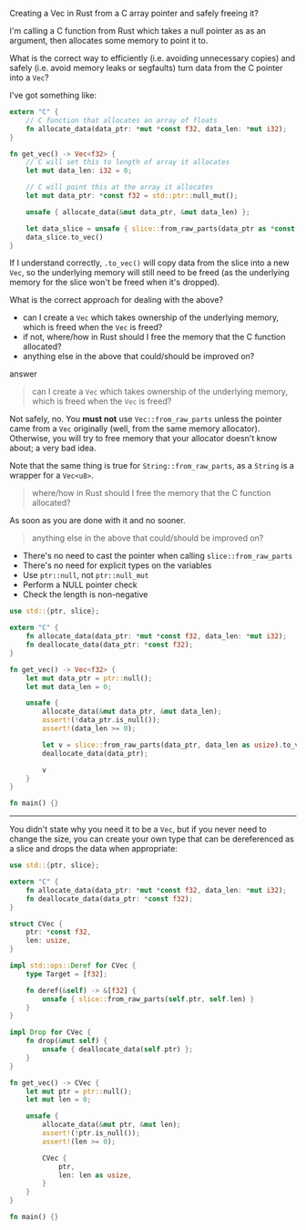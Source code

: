 Creating a Vec in Rust from a C array pointer and safely freeing it?

I'm calling a C function from Rust which takes a null pointer as as an argument, then allocates some memory to point it to.

What is the correct way to efficiently (i.e. avoiding unnecessary copies) and safely (i.e. avoid memory leaks or segfaults) turn data from the C pointer into a `Vec`?

I've got something like:

```rust
extern "C" {
    // C function that allocates an array of floats
    fn allocate_data(data_ptr: *mut *const f32, data_len: *mut i32);
}

fn get_vec() -> Vec<f32> {
    // C will set this to length of array it allocates
    let mut data_len: i32 = 0;

    // C will point this at the array it allocates
    let mut data_ptr: *const f32 = std::ptr::null_mut();

    unsafe { allocate_data(&mut data_ptr, &mut data_len) };

    let data_slice = unsafe { slice::from_raw_parts(data_ptr as *const f32, data_len as usize) };
    data_slice.to_vec()
}
```

If I understand correctly, `.to_vec()` will copy data from the slice into a new `Vec`, so the underlying memory will still need to be freed (as the underlying memory for the slice won't be freed when it's dropped).

What is the correct approach for dealing with the above?

- can I create a `Vec` which takes ownership of the underlying memory, which is freed when the `Vec` is freed?
- if not, where/how in Rust should I free the memory that the C function allocated?
- anything else in the above that could/should be improved on?

answer

> can I create a `Vec` which takes ownership of the underlying memory, which is freed when the `Vec` is freed?

Not safely, no. You **must not** use `Vec::from_raw_parts` unless the pointer came from a `Vec` originally (well, from the same memory allocator). Otherwise, you will try to free memory that your allocator doesn't know about; a very bad idea.

Note that the same thing is true for `String::from_raw_parts`, as a `String` is a wrapper for a `Vec<u8>`.

> where/how in Rust should I free the memory that the C function allocated?

As soon as you are done with it and no sooner.

> anything else in the above that could/should be improved on?

- There's no need to cast the pointer when calling `slice::from_raw_parts`
- There's no need for explicit types on the variables
- Use `ptr::null`, not `ptr::null_mut`
- Perform a NULL pointer check
- Check the length is non-negative

```rust
use std::{ptr, slice};

extern "C" {
    fn allocate_data(data_ptr: *mut *const f32, data_len: *mut i32);
    fn deallocate_data(data_ptr: *const f32);
}

fn get_vec() -> Vec<f32> {
    let mut data_ptr = ptr::null();
    let mut data_len = 0;

    unsafe {
        allocate_data(&mut data_ptr, &mut data_len);
        assert!(!data_ptr.is_null());
        assert!(data_len >= 0);

        let v = slice::from_raw_parts(data_ptr, data_len as usize).to_vec();
        deallocate_data(data_ptr);

        v
    }
}

fn main() {}
```

------

You didn't state why you need it to be a `Vec`, but if you never need to change the size, you can create your own type that can be dereferenced as a slice and drops the data when appropriate:

```rust
use std::{ptr, slice};

extern "C" {
    fn allocate_data(data_ptr: *mut *const f32, data_len: *mut i32);
    fn deallocate_data(data_ptr: *const f32);
}

struct CVec {
    ptr: *const f32,
    len: usize,
}

impl std::ops::Deref for CVec {
    type Target = [f32];

    fn deref(&self) -> &[f32] {
        unsafe { slice::from_raw_parts(self.ptr, self.len) }
    }
}

impl Drop for CVec {
    fn drop(&mut self) {
        unsafe { deallocate_data(self.ptr) };
    }
}

fn get_vec() -> CVec {
    let mut ptr = ptr::null();
    let mut len = 0;

    unsafe {
        allocate_data(&mut ptr, &mut len);
        assert!(!ptr.is_null());
        assert!(len >= 0);

        CVec {
            ptr,
            len: len as usize,
        }
    }
}

fn main() {}
```

